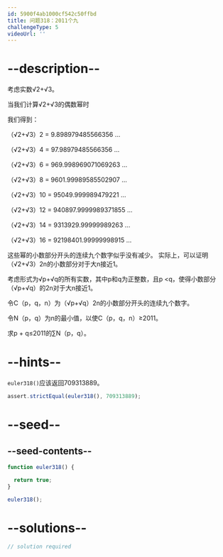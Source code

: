 ```yaml
---
id: 5900f4ab1000cf542c50ffbd
title: 问题318：2011个九
challengeType: 5
videoUrl: ''
---
```


# --description--

考虑实数√2+√3。

当我们计算√2+√3的偶数幂时

我们得到：

（√2+√3）2 = 9.898979485566356 ...

（√2+√3）4 = 97.98979485566356 ...

（√2+√3）6 = 969.998969071069263 ...

（√2+√3）8 = 9601.99989585502907 ...

（√2+√3）10 = 95049.999989479221 ...

（√2+√3）12 = 940897.9999989371855 ...

（√2+√3）14 = 9313929.99999989263 ...

（√2+√3）16 = 92198401.99999998915 ...

这些幂的小数部分开头的连续九个数字似乎没有减少。 实际上，可以证明（√2+√3）2n的小数部分对于大n接近1。

考虑形式为√p+√q的所有实数，其中p和q为正整数，且p &lt;q，使得小数部分 （√p+√q）的2n对于大n接近1。

令C（p，q，n）为（√p+√q）2n的小数部分开头的连续九个数字。

令N（p，q）为n的最小值，以使C（p，q，n）≥2011。

求p + q≤2011的∑N（p，q）。

# --hints--

`euler318()`应该返回709313889。

```js
assert.strictEqual(euler318(), 709313889);
```

# --seed--

## --seed-contents--

```js
function euler318() {

  return true;
}

euler318();
```

# --solutions--

```js
// solution required
```
